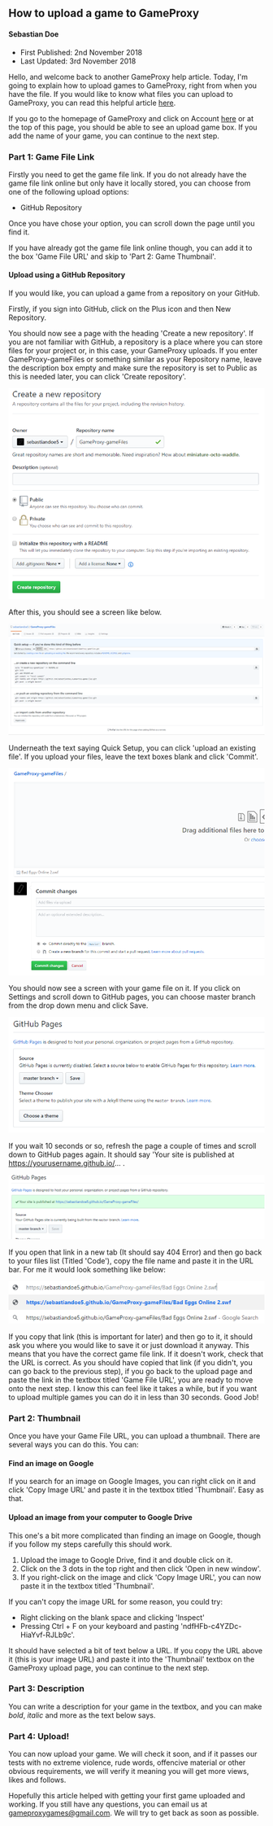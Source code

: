 ## How to upload a game to GameProxy
#### Sebastian Doe
* First Published: 2nd November 2018
* Last Updated: 3rd November 2018

Hello, and welcome back to another GameProxy help article. Today, I'm going to explain how to upload games to GameProxy, right from when you have the file. If you would like to know what files you can upload to GameProxy, you can read this helpful article [here](https://gameproxy.github.io/help/index.html?article=0001-supportedFileTypes).

If you go to the homepage of GameProxy and click on Account [here](https://gameproxy.github.io/account.html) or at the top of this page, you should be able to see an upload game box. If you add the name of your game, you can continue to the next step.


### Part 1: Game File Link


Firstly you need to get the game file link. If you do not already have the game file link online but only have it locally stored, you can choose from one of the following upload options:

* GitHub Repository

Once you have chose your option, you can scroll down the page until you find it.

If you have already got the game file link online though, you can add it to the box 'Game File URL' and skip to 'Part 2: Game Thumbnail'.

#### Upload using a GitHub Repository

If you would like, you can upload a game from a repository on your GitHub.

Firstly, if you sign into GitHub, click on the Plus icon and then New Repository. 

You should now see a page with the heading 'Create a new repository'. If you are not familiar with GitHub, a repository is a place where you can store files for your project or, in this case, your GameProxy uploads. If you enter GameProxy-gameFiles or something similar as your Repository name, leave the description box empty and make sure the repository is set to Public as this is needed later, you can click 'Create repository'.

![Create a new repository](/media/Help%20Centre/Article%200004/CreateNewRepository.PNG)

After this, you should see a screen like below.

![Quick Setup](/media/Help%20Centre/Article%200004/QuickSetup.PNG)

Underneath the text saying Quick Setup, you can click 'upload an existing file'. If you upload your files, leave the text boxes blank and click 'Commit'.

![Upload Files](/media/Help%20Centre/Article%200004/UploadFiles.PNG)

You should now see a screen with your game file on it. If you click on Settings and scroll down to GitHub pages, you can choose master branch from the drop down menu and click Save.

![GitHub Pages](/media/Help%20Centre/Article%200004/GitHubPages.PNG)

If you wait 10 seconds or so, refresh the page a couple of times and scroll down to GitHub pages again. It should say 'Your site is published at https://yourusername.github.io/... .

![Site Published](/media/Help%20Centre/Article%200004/SitePublished.PNG)

If you open that link in a new tab (It should say 404 Error) and then go back to your files list (Titled 'Code'), copy the file name and paste it in the URL bar. For me it would look something like below:

![Game File URL](/media/Help%20Centre/Article%200004/URL.PNG)

If you copy that link (this is important for later) and then go to it, it should ask you where you would like to save it or just download it anyway. This means that you have the correct game file link. If it doesn't work, check that the URL is correct. As you should have copied that link (if you didn't, you can go back to the previous step), if you go back to the upload page and paste the link in the textbox titled 'Game File URL', you are ready to move onto the next step. I know this can feel like it takes a while, but if you want to upload multiple games you can do it in less than 30 seconds. Good Job!


### Part 2: Thumbnail

Once you have your Game File URL, you can upload a thumbnail. There are several ways you can do this. You can:

#### Find an image on Google

If you search for an image on Google Images, you can right click on it and click 'Copy Image URL' and paste it in the textbox titled 'Thumbnail'. Easy as that.

#### Upload an image from your computer to Google Drive

This one's a bit more complicated than finding an image on Google, though if you follow my steps carefully this should work.

1. Upload the image to Google Drive, find it and double click on it.
2. Click on the 3 dots in the top right and then click 'Open in new window'.
3. If you right-click on the image and click 'Copy Image URL',
you can now paste it in the textbox titled 'Thumbnail'.

If you can't copy the image URL for some reason, you could try:

* Right clicking on the blank space and clicking 'Inspect'
* Pressing Ctrl + F on your keyboard and pasting 'ndfHFb-c4YZDc-HiaYvf-RJLb9c'.

It should have selected a bit of text below a URL. If you copy the URL above it (this is your image URL) and paste it into the 'Thumbnail' textbox on the GameProxy upload page, you can continue to the next step.


### Part 3: Description


You can write a description for your game in the textbox, and you can make *bold*, _italic_ and more as the text below says.


### Part 4: Upload!


You can now upload your game. We will check it soon, and if it passes our tests with no extreme violence, rude words, offencive material or other obvious requirements, we will verify it meaning you will get more views, likes and follows.

Hopefully this article helped with getting your first game uploaded and working. If you still have any questions, you can email us at [gameproxygames@gmail.com](mailto:gameproxygames@gmail.com). We will try to get back as soon as possible.
